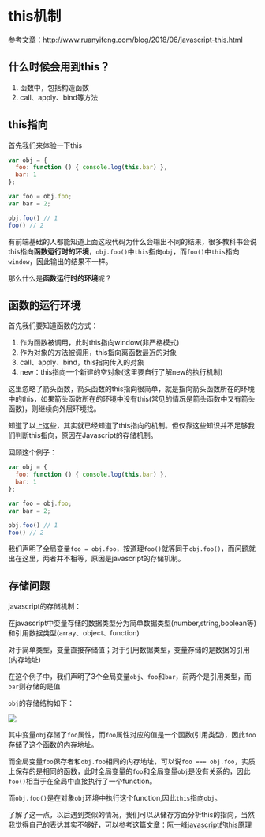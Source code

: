 # this机制





参考文章：http://www.ruanyifeng.com/blog/2018/06/javascript-this.html



## 什么时候会用到this？

1. 函数中，包括构造函数
2. call、apply、bind等方法



## this指向

首先我们来体验一下this

 ```javascript
 var obj = {
   foo: function () { console.log(this.bar) },
   bar: 1
 };
 
 var foo = obj.foo;
 var bar = 2;
 
 obj.foo() // 1
 foo() // 2
 ```

有前端基础的人都能知道上面这段代码为什么会输出不同的结果，很多教科书会说this指向**函数运行时的环境**，`obj.foo()`中`this`指向`obj`，而`foo()`中`this`指向`window`，因此输出的结果不一样。

那么什么是**函数运行时的环境**呢？



## 函数的运行环境

首先我们要知道函数的方式：

1. 作为函数被调用，此时this指向window(非严格模式)
2. 作为对象的方法被调用，this指向离函数最近的对象
3. call、apply、bind，this指向传入的对象
4. new：this指向一个新建的空对象(这里要自行了解new的执行机制)

这里忽略了箭头函数，箭头函数的this指向很简单，就是指向箭头函数所在的环境中的this，如果箭头函数所在的环境中没有this(常见的情况是箭头函数中又有箭头函数)，则继续向外层环境找。



知道了以上这些，其实就已经知道了this指向的机制。但仅靠这些知识并不足够我们判断this指向，原因在Javascript的存储机制。









回顾这个例子：

```javascript
var obj = {
  foo: function () { console.log(this.bar) },
  bar: 1
};

var foo = obj.foo;
var bar = 2;

obj.foo() // 1
foo() // 2
```

我们声明了全局变量`foo = obj.foo`，按道理`foo()`就等同于`obj.foo()`，而问题就出在这里，两者并不相等，原因是javascript的存储机制。



## 存储问题

javascript的存储机制：

在javascript中变量存储的数据类型分为简单数据类型(number,string,boolean等)和引用数据类型(array、object、function)

对于简单类型，变量直接存储值；对于引用数据类型，变量存储的是数据的引用(内存地址)



在这个例子中，我们声明了3个全局变量`obj`、`foo`和`bar`，前两个是引用类型，而`bar`则存储的是值

`obj`的存储结构如下：

![](https://www.wangbase.com/blogimg/asset/201806/bg2018061802.png)

其中变量`obj`存储了`foo`属性，而`foo`属性对应的值是一个函数(引用类型)，因此`foo`存储了这个函数的内存地址。

而全局变量`foo`保存者和`obj.foo`相同的内存地址，可以说`foo === obj.foo`，实质上保存的是相同的函数，此时全局变量的`foo`和全局变量`obj`是没有关系的，因此`foo()`相当于在全局中直接执行了一个function。

而`obj.foo()`是在对象`obj`环境中执行这个function,因此`this`指向`obj`。



了解了这一点，以后遇到类似的情况，我们可以从储存方面分析this的指向，当然我觉得自己的表达其实不够好，可以参考这篇文章：[阮一峰javascript的this原理](http://www.ruanyifeng.com/blog/2018/06/javascript-this.html)